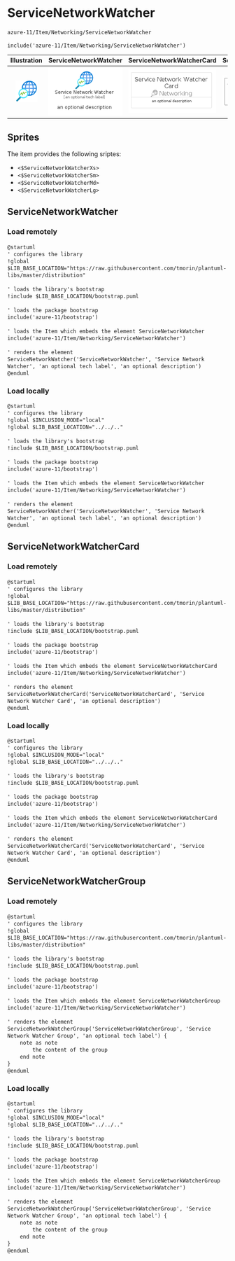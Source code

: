 # ServiceNetworkWatcher


```text
azure-11/Item/Networking/ServiceNetworkWatcher
```

```text
include('azure-11/Item/Networking/ServiceNetworkWatcher')
```



| Illustration | ServiceNetworkWatcher | ServiceNetworkWatcherCard | ServiceNetworkWatcherGroup |
| :---: | :---: | :---: | :---: |
| ![illustration for Illustration](../../../azure-11/Item/Networking/ServiceNetworkWatcher.png) | ![illustration for ServiceNetworkWatcher](../../../azure-11/Item/Networking/ServiceNetworkWatcher.Local.png) | ![illustration for ServiceNetworkWatcherCard](../../../azure-11/Item/Networking/ServiceNetworkWatcherCard.Local.png) | ![illustration for ServiceNetworkWatcherGroup](../../../azure-11/Item/Networking/ServiceNetworkWatcherGroup.Local.png) |



## Sprites
The item provides the following sriptes:

- `<$ServiceNetworkWatcherXs>`
- `<$ServiceNetworkWatcherSm>`
- `<$ServiceNetworkWatcherMd>`
- `<$ServiceNetworkWatcherLg>`





## ServiceNetworkWatcher

### Load remotely
```plantuml
@startuml
' configures the library
!global $LIB_BASE_LOCATION="https://raw.githubusercontent.com/tmorin/plantuml-libs/master/distribution"

' loads the library's bootstrap
!include $LIB_BASE_LOCATION/bootstrap.puml

' loads the package bootstrap
include('azure-11/bootstrap')

' loads the Item which embeds the element ServiceNetworkWatcher
include('azure-11/Item/Networking/ServiceNetworkWatcher')

' renders the element
ServiceNetworkWatcher('ServiceNetworkWatcher', 'Service Network Watcher', 'an optional tech label', 'an optional description')
@enduml
```

### Load locally
```plantuml
@startuml
' configures the library
!global $INCLUSION_MODE="local"
!global $LIB_BASE_LOCATION="../../.."

' loads the library's bootstrap
!include $LIB_BASE_LOCATION/bootstrap.puml

' loads the package bootstrap
include('azure-11/bootstrap')

' loads the Item which embeds the element ServiceNetworkWatcher
include('azure-11/Item/Networking/ServiceNetworkWatcher')

' renders the element
ServiceNetworkWatcher('ServiceNetworkWatcher', 'Service Network Watcher', 'an optional tech label', 'an optional description')
@enduml
```

## ServiceNetworkWatcherCard

### Load remotely
```plantuml
@startuml
' configures the library
!global $LIB_BASE_LOCATION="https://raw.githubusercontent.com/tmorin/plantuml-libs/master/distribution"

' loads the library's bootstrap
!include $LIB_BASE_LOCATION/bootstrap.puml

' loads the package bootstrap
include('azure-11/bootstrap')

' loads the Item which embeds the element ServiceNetworkWatcherCard
include('azure-11/Item/Networking/ServiceNetworkWatcher')

' renders the element
ServiceNetworkWatcherCard('ServiceNetworkWatcherCard', 'Service Network Watcher Card', 'an optional description')
@enduml
```

### Load locally
```plantuml
@startuml
' configures the library
!global $INCLUSION_MODE="local"
!global $LIB_BASE_LOCATION="../../.."

' loads the library's bootstrap
!include $LIB_BASE_LOCATION/bootstrap.puml

' loads the package bootstrap
include('azure-11/bootstrap')

' loads the Item which embeds the element ServiceNetworkWatcherCard
include('azure-11/Item/Networking/ServiceNetworkWatcher')

' renders the element
ServiceNetworkWatcherCard('ServiceNetworkWatcherCard', 'Service Network Watcher Card', 'an optional description')
@enduml
```

## ServiceNetworkWatcherGroup

### Load remotely
```plantuml
@startuml
' configures the library
!global $LIB_BASE_LOCATION="https://raw.githubusercontent.com/tmorin/plantuml-libs/master/distribution"

' loads the library's bootstrap
!include $LIB_BASE_LOCATION/bootstrap.puml

' loads the package bootstrap
include('azure-11/bootstrap')

' loads the Item which embeds the element ServiceNetworkWatcherGroup
include('azure-11/Item/Networking/ServiceNetworkWatcher')

' renders the element
ServiceNetworkWatcherGroup('ServiceNetworkWatcherGroup', 'Service Network Watcher Group', 'an optional tech label') {
    note as note
        the content of the group
    end note
}
@enduml
```

### Load locally
```plantuml
@startuml
' configures the library
!global $INCLUSION_MODE="local"
!global $LIB_BASE_LOCATION="../../.."

' loads the library's bootstrap
!include $LIB_BASE_LOCATION/bootstrap.puml

' loads the package bootstrap
include('azure-11/bootstrap')

' loads the Item which embeds the element ServiceNetworkWatcherGroup
include('azure-11/Item/Networking/ServiceNetworkWatcher')

' renders the element
ServiceNetworkWatcherGroup('ServiceNetworkWatcherGroup', 'Service Network Watcher Group', 'an optional tech label') {
    note as note
        the content of the group
    end note
}
@enduml
```

